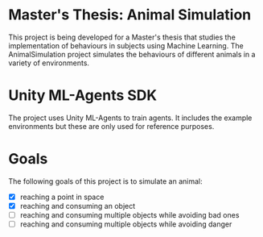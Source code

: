 # Master's Thesis: Animal Simulation

This project is being developed for a Master's thesis that studies the implementation of behaviours in subjects using Machine Learning. The AnimalSimulation project simulates the behaviours of different animals in a variety of environments. 

# Unity ML-Agents SDK

The project uses Unity ML-Agents to train agents. It includes the example environments but these are only used for reference purposes.

# Goals

The following goals of this project is to simulate an animal:

- [x] reaching a point in space
- [x] reaching and consuming an object
- [ ] reaching and consuming multiple objects while avoiding bad ones
- [ ] reaching and consuming multiple objects while avoiding danger